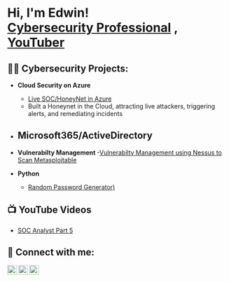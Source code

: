 <h1>Hi, I'm Edwin! <br/><a href="https://github.com/joshmadakor1"></a> <a href="https://www.linkedin.com/in/edwin-rubio8/">Cybersecurity Professional</a> , <a href="https://www.youtube.com/channel/UC3cl7zVjabvRNdLOjxtJHDA">YouTuber</a></h1>

<h2>👨‍💻 Cybersecurity Projects:</h2>

 - <b>Cloud Security on Azure</b>
   - [Live SOC/HoneyNet in Azure](https://github.com/CybrXylon/Azure-SOC-Lab)
    - Built a Honeynet in the Cloud, attracting live attackers, triggering alerts, and remediating incidents
 

- <b>Microsoft365/ActiveDirectory</b>
  -
- <b>Vulnerabilty Management </b>
  -[Vulnerabilty Management using Nessus to Scan Metasploitable](https://github.com/CybrXylon/Vulnerability-Managment-w-Nessus-scan-on-Metasploitable)

- <b>Python</b>
  - [Random Password Generator)](https://github.com/CybrXylon/Python-Password-Generator)

<h2>📺 YouTube Videos</h2>

- [SOC Analyst Part 5](https://www.youtube.com/watch?v=zCFEPNyain0)

<h2> 🤳 Connect with me:</h2>

[<img align="left" alt="JoshMadakor | YouTube" width="22px" src="https://cdn.jsdelivr.net/npm/simple-icons@v3/icons/youtube.svg" />][youtube]
[<img align="left" alt="JoshMadakor | Twitter" width="22px" src="https://cdn.jsdelivr.net/npm/simple-icons@v3/icons/twitter.svg" />][twitter]
[<img align="left" alt="JoshMadakor | LinkedIn" width="22px" src="https://cdn.jsdelivr.net/npm/simple-icons@v3/icons/linkedin.svg" />][linkedin]

[twitter]: https://twitter.com/CybrXylon
[youtube]: https://youtube.com/@cvpherhack3r819
[linkedin]: https://linkedin.com/in/edwin-rubio8



<!---
CybrXylon/CybrXylon is a ✨ special ✨ repository because its `README.md` (this file) appears on your GitHub profile.
You can click the Preview link to take a look at your changes.
--->
